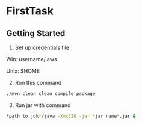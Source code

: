 # FirstTask 


## Getting Started

1. Set up credentials file

Win: username/.aws

Unix: $HOME

2. Run this command

```bash
./mvn clean clean compile package  
```

3. Run jar with command

```bash
*path to jdk*/java -Xmx32G -jar *jar name*.jar &  
```




